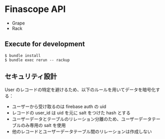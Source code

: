 # Finascope API

- Grape
- Rack

## Execute for development

```shell
$ bundle install
$ bundle exec rerun -- rackup
```

## セキュリティ設計

User のレコードの特定を避けるため、以下のルールを用いてデータを暗号化する：

- ユーザーから受け取るのは firebase auth の uid
- レコードの user_id は uid を元に salt をつけた hash とする
- ユーザーデータとテーブルのリレーション分離のため、ユーザーデータテーブルのみ専用の salt を使用
- 他のレコードとユーザーデータテーブル間のリレーションは作成しない
